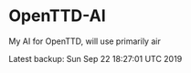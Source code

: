 # OpenTTD-AI
My AI for OpenTTD, will use primarily air

Latest backup: Sun Sep 22 18:27:01 UTC 2019
